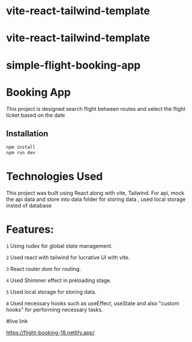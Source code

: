 # vite-react-tailwind-template

# vite-react-tailwind-template

# simple-flight-booking-app

# Booking App

This project is designed search flight between routes and select the flight ticket based on the date

## Installation

```bash
npm install
npm run dev
```

# Technologies Used

This project was built using React along with vite, Tailwind.
For api, mock the api data and store into data folder
for storing data , used local storage insted of database

# Features:

`1` Using rudex for global state management.

`2` Used react with tailwind for lucrative UI with vite.

`3` React router dom for routing.

`4` Used Shimmer effect in preloading stage.

`5` Used local storage for storing data.

`8` Used necessary hooks such as useEffect, useState and also "custom hooks" for performing necessary tasks.

#live link

https://flight-booking-18.netlify.app/
